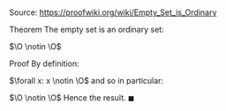 # 

Source: https://proofwiki.org/wiki/Empty_Set_is_Ordinary

Theorem
The empty set is an ordinary set:

$\O \notin \O$


Proof
By definition:

$\forall x: x \notin \O$
and so in particular:

$\O \notin \O$
Hence the result.
$\blacksquare$






